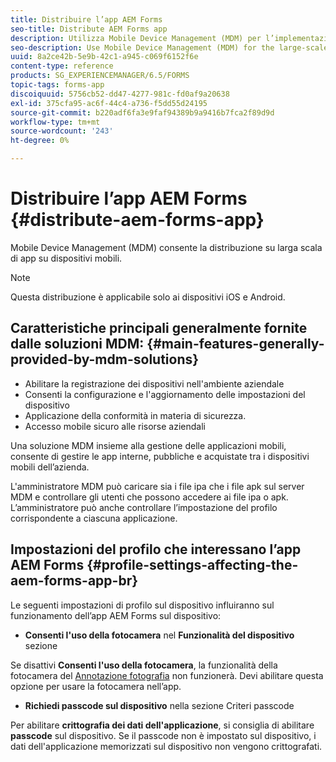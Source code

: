 ```yaml
---
title: Distribuire l’app AEM Forms
seo-title: Distribute AEM Forms app
description: Utilizza Mobile Device Management (MDM) per l’implementazione su larga scala di app su dispositivi mobili.
seo-description: Use Mobile Device Management (MDM) for the large-scale deployment of apps on mobile devices.
uuid: 8a2ce42b-5e9b-42c1-a945-c069f6152f6e
content-type: reference
products: SG_EXPERIENCEMANAGER/6.5/FORMS
topic-tags: forms-app
discoiquuid: 5756cb52-dd47-4277-981c-fd0af9a20638
exl-id: 375cfa95-ac6f-44c4-a736-f5dd55d24195
source-git-commit: b220adf6fa3e9faf94389b9a9416b7fca2f89d9d
workflow-type: tm+mt
source-wordcount: '243'
ht-degree: 0%

---
```


# Distribuire l’app AEM Forms {#distribute-aem-forms-app}

Mobile Device Management (MDM) consente la distribuzione su larga scala di app su dispositivi mobili.

>[!NOTE]
>
>Questa distribuzione è applicabile solo ai dispositivi iOS e Android.

## Caratteristiche principali generalmente fornite dalle soluzioni MDM: {#main-features-generally-provided-by-mdm-solutions}

* Abilitare la registrazione dei dispositivi nell&#39;ambiente aziendale
* Consenti la configurazione e l&#39;aggiornamento delle impostazioni del dispositivo
* Applicazione della conformità in materia di sicurezza.
* Accesso mobile sicuro alle risorse aziendali

Una soluzione MDM insieme alla gestione delle applicazioni mobili, consente di gestire le app interne, pubbliche e acquistate tra i dispositivi mobili dell’azienda.

L&#39;amministratore MDM può caricare sia i file ipa che i file apk sul server MDM e controllare gli utenti che possono accedere ai file ipa o apk. L’amministratore può anche controllare l’impostazione del profilo corrispondente a ciascuna applicazione.

## Impostazioni del profilo che interessano l’app AEM Forms {#profile-settings-affecting-the-aem-forms-app-br}

Le seguenti impostazioni di profilo sul dispositivo influiranno sul funzionamento dell’app AEM Forms sul dispositivo:

* **Consenti l&#39;uso della fotocamera** nel **Funzionalità del dispositivo** sezione

Se disattivi **Consenti l&#39;uso della fotocamera**, la funzionalità della fotocamera del [Annotazione fotografia](/help/forms/using/add-attachments.md) non funzionerà. Devi abilitare questa opzione per usare la fotocamera nell’app.

* **Richiedi passcode sul dispositivo** nella sezione Criteri passcode

Per abilitare **crittografia dei dati dell&#39;applicazione**, si consiglia di abilitare **passcode** sul dispositivo. Se il passcode non è impostato sul dispositivo, i dati dell&#39;applicazione memorizzati sul dispositivo non vengono crittografati.

